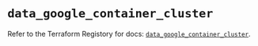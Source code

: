 # `data_google_container_cluster`

Refer to the Terraform Registory for docs: [`data_google_container_cluster`](https://registry.terraform.io/providers/hashicorp/google/5.21.0/docs/data-sources/container_cluster).
